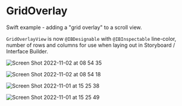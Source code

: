 # GridOverlay

Swift example - adding a "grid overlay" to a scroll view.

`GridOverlayView` is now `@IBDesignable` with `@IBInspectable` line-color, number of rows and columns for use when laying out in Storyboard / Interface Builder.

![Screen Shot 2022-11-02 at 08 54 35](https://user-images.githubusercontent.com/9865951/199494943-4faf429a-9a9a-4557-a721-ff3c1c0020c2.png)

![Screen Shot 2022-11-02 at 08 54 18](https://user-images.githubusercontent.com/9865951/199494964-8b52404c-c696-46f0-b5b7-aece2c616a2c.png)

![Screen Shot 2022-11-01 at 15 25 38](https://user-images.githubusercontent.com/9865951/199321152-937d4e23-5405-499a-9002-656c1443e9dc.png)

![Screen Shot 2022-11-01 at 15 25 49](https://user-images.githubusercontent.com/9865951/199321169-2281004f-d288-40c7-ac22-98b59038eb83.png)
